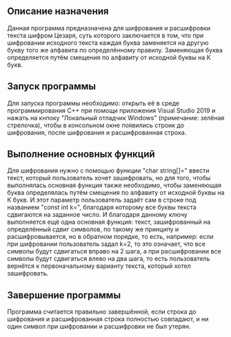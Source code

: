 ## Описание назначения

Данная программа предназначена для шифрования и расшифровки текста шифром Цезаря, суть которого заключается в том, что при шифровании исходного текста каждая буква заменяется на другую букву того же алфавита по определённому правилу. Заменяющая буква определяется путём смещения по алфавиту от исходной буквы на К букв. 

## Запуск программы

Для запуска программы необходимо: открыть её в среде программирования С++ при помощи приложения Visual Studio 2019 и нажать на кнпоку "Локальный отладчик Windows" (примечание: зелёная стрелочка), чтобы в консольном окне появились строик до шифрования, после шифрования и расшифрованная строка.

## Выполнение основных функций

Для шифрования нужно с помощью функции "char string[]=" ввести текст, который пользователь хочет зашифровать, но для того, чтобы выполнялась основная функция также необходимо, чтобы заменяющая буква определялась путём смещения по алфавиту от исходной буквы на К букв. И этот параметр пользователь задаёт сам в строке под названием "const int k=", благодаря которому все буквы текста сдвигаются на заданное число. И благодаря данному ключу выполняется ещё одна основная функция: текст, зашифрованный на определённый сдвиг символов, по такому же принципу и расшифровывается, но в обратном порядке, то есть, например: если при шифровании пользователь задал k=2, то это означает, что все символы будут сдвигаться вправо на 2 шага, а при расшифровании все символы будут сдвигаться влево на два шага, то есть пользователь вернётся к первоначальному варианту текста, который хотел зашифровать.

## Завершение программы

Программа считается правильно завершённой, если строка до шифрования и расшифрованная строка полностью совпадают, и ни один символ при шифровании и расшифровки не был утерян.
